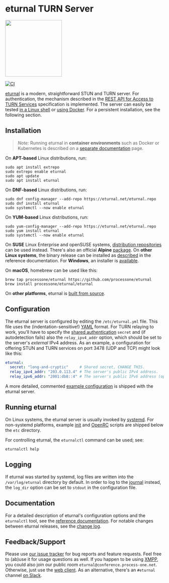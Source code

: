 # eturnal TURN Server

<p align="left"><img src="https://eturnal.net/hello.png" height="180"></p>

[![CI](https://github.com/processone/eturnal/actions/workflows/ci.yml/badge.svg)][1]

[eturnal][2] is a modern, straightforward STUN and TURN server. For
authentication, the mechanism described in the [REST API for Access to TURN
Services][3] specification is implemented. The server can easily be tested [in a
Linux shell][4] or [using Docker][5]. For a persistent installation, see the
following section.

## Installation

> _Note:_ Running eturnal in **container environments** such as Docker or
> Kubernetes is described on a [separate documentation][6] page.

On **APT-based** Linux distributions, run:

```shell
sudo apt install extrepo
sudo extrepo enable eturnal
sudo apt update
sudo apt install eturnal
```

On **DNF-based** Linux distributions, run:

```shell
sudo dnf config-manager --add-repo https://eturnal.net/eturnal.repo
sudo dnf install eturnal
sudo systemctl --now enable eturnal
```

On **YUM-based** Linux distributions, run:

```shell
sudo yum-config-manager --add-repo https://eturnal.net/eturnal.repo
sudo yum install eturnal
sudo systemctl --now enable eturnal
```

On **SUSE** Linux Enterprise and openSUSE systems, [distribution
repositories][7] can be used instead. There's also an official **Alpine**
[package][8]. On **other Linux systems**, the binary release can be installed as
[described][9] in the reference documentation. For **Windows**, an installer is
[available][10].

On **macOS**, homebrew can be used like this:

```shell
brew tap processone/eturnal https://github.com/processone/eturnal
brew install processone/eturnal/eturnal
```

On **other platforms**, eturnal is [built from source][11].

## Configuration

The eturnal server is configured by editing the `/etc/eturnal.yml` file. This
file uses the (indentation-sensitive!) [YAML][12] format. For TURN relaying to
work, you'll have to specify the [shared authentication][3] `secret` and (if
autodetection fails) also the `relay_ipv4_addr` option, which should be set to
the server's _external_ IPv4 address. As an example, a configuration for
offering STUN and TURN services on port 3478 (UDP and TCP) might look like
this:

```yaml
eturnal:
  secret: "long-and-cryptic"     # Shared secret, CHANGE THIS.
  relay_ipv4_addr: "203.0.113.4" # The server's public IPv4 address.
  relay_ipv6_addr: "2001:db8::4" # The server's public IPv6 address (optional).
```

A more detailed, commented [example configuration][13] is shipped with the
eturnal server.

## Running eturnal

On Linux systems, the eturnal server is usually invoked by [systemd][14]. For
non-systemd platforms, example [init][15] and [OpenRC][16] scripts are shipped
below the `etc` directory.

For controlling eturnal, the `eturnalctl` command can be used; see:

```shell
eturnalctl help
```

## Logging

If eturnal was started by systemd, log files are written into the
`/var/log/eturnal` directory by default. In order to log to the [journal][17]
instead, the `log_dir` option can be set to `stdout` in the configuration file.

## Documentation

For a detailed description of eturnal's configuration options and the
`eturnalctl` tool, see the [reference documentation][18]. For notable changes
between eturnal releases, see the [change log][19].

## Feedback/Support

Please use [our issue tracker][20] for bug reports and feature requests. Feel
free to (ab)use it for usage questions as well. If you happen to be using
[XMPP][21], you could also join our public room
`eturnal@conference.process-one.net`. Otherwise, just use the [web client][22].
As an alternative, there's an `#eturnal` channel [on Slack][23].

 [1]: https://github.com/processone/eturnal/actions/workflows/ci.yml
 [2]: https://eturnal.net/
 [3]: https://tools.ietf.org/html/draft-uberti-behave-turn-rest-00
 [4]: https://eturnal.net/documentation/quick-test.html
 [5]: https://eturnal.net/documentation/container-quick-test.html
 [6]: https://eturnal.net/documentation/container.html
 [7]: https://software.opensuse.org/download/?package=eturnal&project=devel:languages:erlang
 [8]: https://pkgs.alpinelinux.org/packages?name=eturnal
 [9]: https://eturnal.net/documentation/#Installation
[10]: https://eturnal.net/windows/
[11]: https://eturnal.net/documentation/install.html
[12]: https://en.wikipedia.org/wiki/YAML
[13]: https://github.com/processone/eturnal/blob/1.12.0/config/eturnal.yml
[14]: https://www.freedesktop.org/software/systemd/man/systemctl.html
[15]: https://github.com/processone/eturnal/blob/1.12.0/overlay/init/sysv/eturnal
[16]: https://github.com/processone/eturnal/blob/1.12.0/overlay/init/openrc/eturnal.initd
[17]: https://www.freedesktop.org/software/systemd/man/systemd-journald.service.html
[18]: https://eturnal.net/documentation/
[19]: https://github.com/processone/eturnal/blob/1.12.0/CHANGELOG.md
[20]: https://github.com/processone/eturnal/issues
[21]: https://xmpp.org
[22]: https://eturnal.net/chat/
[23]: https://erlef.org/slack-invite/erlanger
